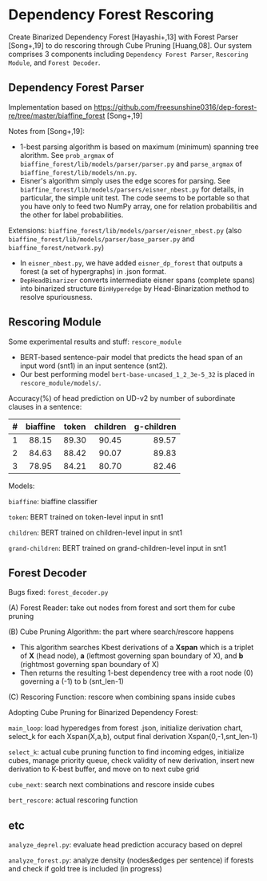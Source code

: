 # Dependency Forest Rescoring
Create Binarized Dependency Forest [Hayashi+,13] with Forest Parser [Song+,19] to do rescoring through Cube Pruning [Huang,08].
Our system comprises 3 components including `Dependency Forest Parser`, `Rescoring Module`, and `Forest Decoder`.

## Dependency Forest Parser
Implementation based on https://github.com/freesunshine0316/dep-forest-re/tree/master/biaffine_forest [Song+,19]

Notes from [Song+,19]:
* 1-best parsing algorithm is based on maximum (minimum) spanning tree
  alorithm. See `prob_argmax` of `biaffine_forest/lib/models/parser/parser.py` and
  `parse_argmax` of `biaffine_forest/lib/models/nn.py`.
* Eisner's algorithm simply uses the edge scores for parsing. See
  `biaffine_forest/lib/models/parsers/eisner_nbest.py` for details, in particular, the simple
  unit test. The code seems to be portable so that you have only to feed two
  NumPy array, one for relation probabilitis and the other for label
  probabilities. 

Extensions: `biaffine_forest/lib/models/parser/eisner_nbest.py` (also `biaffine_forest/lib/models/parser/base_parser.py` and `biaffine_forest/network.py`)

* In `eisner_nbest.py`, we have added `eisner_dp_forest` that outputs a forest (a set of hypergraphs) in .json format.
* `DepHeadBinarizer` converts intermediate eisner spans (complete spans) into binarized structure `BinHyperedge` by Head-Binarization method to resolve spuriousness.

## Rescoring Module
Some experimental results and stuff: `rescore_module`

* BERT-based sentence-pair model that predicts the head span of an input word (snt1) in an input sentence (snt2).
* Our best performing model `bert-base-uncased_1_2_3e-5_32` is placed in `rescore_module/models/`.

Accuracy(%) of head prediction on UD-v2 by number of subordinate clauses in a sentence:

| # | biaffine | token | children | g-children |
|:---|:---:|:---:|:---:|---:|
| 1 | 88.15 | 89.30 | 90.45 | 89.57 |
| 2 | 84.63 | 88.42 | 90.07 | 89.83 |
| 3 | 78.95 | 84.21 | 80.70 | 82.46 |

Models:

`biaffine`: biaffine classifier

`token`: BERT trained on token-level input in snt1

`children`: BERT trained on children-level input in snt1

`grand-children`: BERT trained on grand-children-level input in snt1

## Forest Decoder
Bugs fixed: `forest_decoder.py`

(A) Forest Reader: take out nodes from forest and sort them for cube pruning

(B) Cube Pruning Algorithm: the part where search/rescore happens

* This algorithm searches Kbest derivations of a **Xspan** which is a triplet of **X** (head node), **a** (leftmost governing span boundary of X), and **b** (rightmost governing span boundary of X)
* Then returns the resulting 1-best dependency tree with a root node (0) governing a (-1) to b (snt_len-1)

(C) Rescoring Function: rescore when combining spans inside cubes

Adopting Cube Pruning for Binarized Dependency Forest:

`main_loop`: load hyperedges from forest .json, initialize derivation chart, select_k for each Xspan(X,a,b), output final derivation Xspan(0,-1,snt_len-1)

`select_k`: actual cube pruning function to find incoming edges, initialize cubes, manage priority queue, check validity of new derivation, insert new derivation to K-best buffer, and move on to next cube grid

`cube_next`: search next combinations and rescore inside cubes

`bert_rescore`: actual rescoring function

## etc
`analyze_deprel.py`: evaluate head prediction accuracy based on deprel

`analyze_forest.py`: analyze density (nodes&edges per sentence) if forests and check if gold tree is included (in progress)




